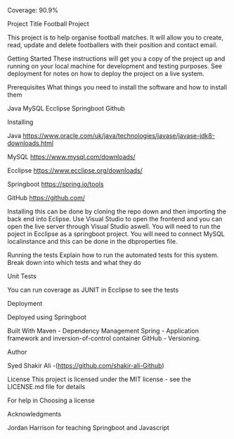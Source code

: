 Coverage: 90.9%

Project Title
Football Project

This project is to help organise football matches. It will allow you to create, read, update and delete footballers with their position and contact email. 

Getting Started
These instructions will get you a copy of the project up and running on your local machine for development and testing purposes. See deployment for notes on how to deploy the project on a live system.

Prerequisites
What things you need to install the software and how to install them

Java MySQL Ecclipse Springboot Github

Installing

Java https://www.oracle.com/uk/java/technologies/javase/javase-jdk8-downloads.html

MySQL https://www.mysql.com/downloads/

Ecclipse https://www.ecclipse.org/downloads/

Springboot https://spring.io/tools

GitHub https://github.com/

Installing this can be done by cloning the repo down and then importing the back end into Eclipse. Use Visual Studio to open the frontend and you can open the live server through Visual Studio aswell. You will need to run the poject in Ecclipse as a springboot project. You will need to connect MySQL localinstance and this can be done in the dbproperties file.

Running the tests
Explain how to run the automated tests for this system. Break down into which tests and what they do

Unit Tests

You can run coverage as JUNIT in Ecclipse to see the tests

Deployment

Deployed using Springboot

Built With
Maven - Dependency Management
Spring - Application framework and inversion-of-control container
GitHub - Versioning.

Author

Syed Shakir Ali -(https://github.com/shakir-ali-Github)

License
This project is licensed under the MIT license - see the LICENSE.md file for details

For help in Choosing a license

Acknowledgments

Jordan Harrison for teaching Springboot and Javascript